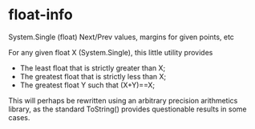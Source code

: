 # float-info
System.Single (float) Next/Prev values, margins for given points, etc

For any given float X (System.Single), this little utility provides
- The least float that is strictly greater than X;
- The greatest float that is strictly less than X;
- The greatest float Y such that (X+Y)==X;

This will perhaps be rewritten using an arbitrary precision arithmetics library,
as the standard ToString() provides questionable results in some cases. 
